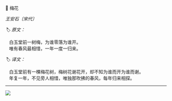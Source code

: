 📖 梅花

_王安石〔宋代〕_

_🏷️ 原文：_

&nbsp;&nbsp; 白玉堂前一树梅，为谁零落为谁开。 <br>
&nbsp;&nbsp; 唯有春风最相惜，一年一度一归来。

_🏷️ 译文：_

&nbsp;&nbsp; 白玉堂前有一棵梅花树，梅树花谢花开，却不知为谁而开为谁而谢。 <br>
&nbsp;&nbsp; 年复一年，不见旁人相惜，唯独那吹拂的春风，每年归来相探。

--- 

![](../../../assets/img/d/D_103.png)